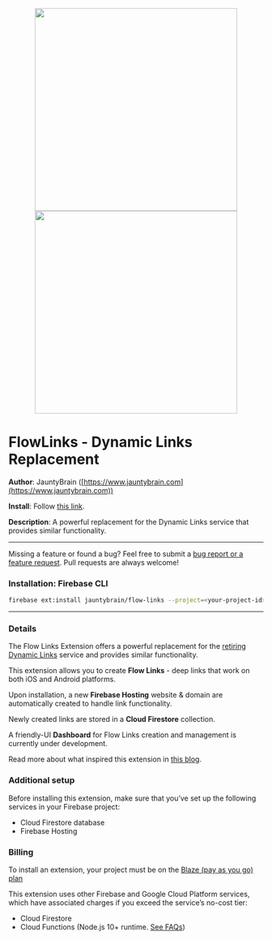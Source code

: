 <p align="center">
  <picture>
    <source media="(prefers-color-scheme: dark)" srcset="https://github.com/jauntybrain/flow-links-extension/assets/105740958/7a8359a7-5727-4ece-b4ef-c8ad23109271">
    <img width="400px">
  </picture>
  <picture>
    <source media="(prefers-color-scheme: light)" srcset="https://github.com/jauntybrain/flow-links-extension/assets/105740958/e23206fa-ad97-4d75-8096-c3f92126b642">
    <img width="400px"">
  </picture>
</p>


# FlowLinks - Dynamic Links Replacement

**Author**: JauntyBrain ([https://www.jauntybrain.com](https://www.jauntybrain.com))

**Install**: Follow [this link](https://console.firebase.google.com/project/_/extensions/install?ref=jauntybrain/flow-links).

**Description**: A powerful replacement for the Dynamic Links service that provides similar functionality.


---

Missing a feature or found a bug? Feel free to submit a [bug report or a feature request](https://github.com/jauntybrain/flow-links-extension/issues). Pull requests are always welcome!

### Installation: Firebase CLI

```bash
firebase ext:install jauntybrain/flow-links --project=<your-project-id>
```


---

### Details

The Flow Links Extension offers a powerful replacement for the [retiring Dynamic Links](https://firebase.google.com/support/dynamic-links-faq) service and provides similar functionality.

This extension allows you to create **Flow Links** - deep links that work on both iOS and Android platforms.

Upon installation, a new **Firebase Hosting** website & domain are automatically created to handle link functionality.

Newly created links are stored in a **Cloud Firestore** collection.

A friendly-UI **Dashboard** for Flow Links creation and management is currently under development.

Read more about what inspired this extension in [this blog](https://medium.com/@jauntybrain/dynamic-links-are-dead-what-to-do-c73ad0669540).

### Additional setup

Before installing this extension, make sure that you’ve set up the following services in your Firebase project:

- Cloud Firestore database
- Firebase Hosting

### Billing

To install an extension, your project must be on the [Blaze (pay as you go) plan](https://firebase.google.com/pricing)

This extension uses other Firebase and Google Cloud Platform services, which have associated charges if you exceed the service’s no-cost tier:

- Cloud Firestore
- Cloud Functions (Node.js 10+ runtime. [See FAQs](https://firebase.google.com/support/faq#extensions-pricing))
